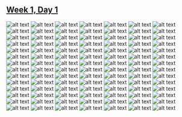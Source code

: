 ## [Week 1, Day 1](../week1.md)

![alt text](day1-01.png) ![alt text](day1-02.png) ![alt text](day1-03.png) ![alt text](day1-04.png) ![alt text](day1-05.png) ![alt text](day1-06.png) ![alt text](day1-07.png) ![alt text](day1-08.png) ![alt text](day1-09.png) ![alt text](day1-10.png) ![alt text](day1-11.png) ![alt text](day1-12.png) ![alt text](day1-13.png) ![alt text](day1-14.png) ![alt text](day1-15.png) ![alt text](day1-16.png) ![alt text](day1-17.png) ![alt text](day1-18.png) ![alt text](day1-19.png) ![alt text](day1-20.png) ![alt text](day1-21.png) ![alt text](day1-22.png) ![alt text](day1-23.png) ![alt text](day1-24.png) ![alt text](day1-25.png) ![alt text](day1-26.png) ![alt text](day1-27.png) ![alt text](day1-28.png) ![alt text](day1-29.png) ![alt text](day1-30.png) ![alt text](day1-31.png) ![alt text](day1-32.png) ![alt text](day1-33.png) ![alt text](day1-34.png) ![alt text](day1-35.png) ![alt text](day1-36.png) ![alt text](day1-37.png) ![alt text](day1-38.png) ![alt text](day1-39.png) ![alt text](day1-40.png) ![alt text](day1-41.png) ![alt text](day1-42.png) ![alt text](day1-43.png) ![alt text](day1-44.png) ![alt text](day1-45.png) ![alt text](day1-46.png) ![alt text](day1-47.png) ![alt text](day1-48.png) ![alt text](day1-49.png) ![alt text](day1-50.png) ![alt text](day1-51.png) ![alt text](day1-52.png) ![alt text](day1-53.png) ![alt text](day1-54.png) ![alt text](day1-55.png) ![alt text](day1-56.png) ![alt text](day1-57.png) ![alt text](day1-58.png) ![alt text](day1-59.png) ![alt text](day1-60.png) ![alt text](day1-61.png) ![alt text](day1-62.png) ![alt text](day1-63.png) ![alt text](day1-64.png) ![alt text](day1-65.png) ![alt text](day1-66.png) ![alt text](day1-67.png) ![alt text](day1-68.png) ![alt text](day1-69.png) ![alt text](day1-70.png) ![alt text](day1-71.png) ![alt text](day1-72.png) ![alt text](day1-73.png) ![alt text](day1-74.png) ![alt text](day1-75.png) ![alt text](day1-76.png) ![alt text](day1-77.png) ![alt text](day1-78.png) ![alt text](day1-79.png) ![alt text](day1-80.png) ![alt text](day1-81.png) ![alt text](day1-82.png) ![alt text](day1-83.png) ![alt text](day1-84.png) ![alt text](day1-85.png) ![alt text](day1-86.png) ![alt text](day1-87.png) ![alt text](day1-88.png) ![alt text](day1-89.png) ![alt text](day1-90.png) ![alt text](day1-91.png) ![alt text](day1-92.png) ![alt text](day1-93.png) ![alt text](day1-94.png) ![alt text](day1-95.png) ![alt text](day1-96.png) ![alt text](day1-97.png) ![alt text](day1-98.png)